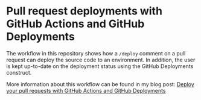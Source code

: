 # Pull request deployments with GitHub Actions and GitHub Deployments

The workflow in this repository shows how a `/deploy` comment on a pull request can deploy the source code to an environment. In addition, the user is kept up-to-date on the deployment status using the GitHub Deployments construct.

More information about this workflow can be found in my blog post: [Deploy your pull requests with GitHub Actions and GitHub Deployments](https://sanderknape.com/2020/05/deploy-pull-requests-github-actions-deployments/)
